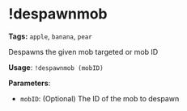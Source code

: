 # !despawnmob

**Tags:** `apple`, `banana`, `pear`

Despawns the given mob targeted or mob ID

**Usage**: `!despawnmob (mobID)`

**Parameters**:
- `mobID`: (Optional) The ID of the mob to despawn

